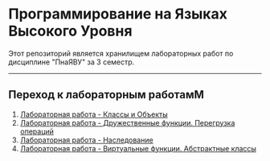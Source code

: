 # Программирование на Языках Высокого Уровня

Этот репозиторий является хранилищем лабораторных работ по дисциплине "ПнаЯВУ" за 3 семестр.

---

## Переход к лабораторным работамМ

1. [Лабораторная работа - Классы и Объекты](https://github.com/slzz0/LABS/tree/main/1lab)
2. [Лабораторная работа - Дружественные функции. Перегрузка операций](https://github.com/slzz0/LABS/tree/main/2lab)  
3. [Лабораторная работа - Наследование](https://github.com/slzz0/LABS/tree/main/3lab)
4. [Лабораторная работа - Виртуальные функции. Абстрактные классы](https://github.com/slzz0/LABS/tree/main/4lab)  